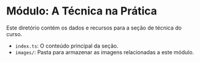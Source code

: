 # Módulo: A Técnica na Prática
Este diretório contém os dados e recursos para a seção de técnica do curso.
- `index.ts`: O conteúdo principal da seção.
- `images/`: Pasta para armazenar as imagens relacionadas a este módulo.